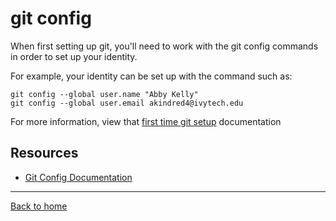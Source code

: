 # git config

When first setting up git, you'll need to work with the git config commands in order to set up your identity.

For example, your identity can be set up with the command such as:

```
git config --global user.name "Abby Kelly"
git config --global user.email akindred4@ivytech.edu
```

For more information, view that [first time git setup](https://git-scm.com/book/en/v2/Getting-Started-First-Time-Git-Setup) documentation 

## Resources

- [Git Config Documentation](https://git-scm.com/docs/git-config) 

---

[Back to home](../README.md)